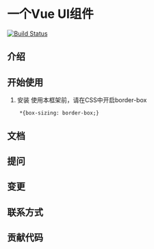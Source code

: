 # 一个Vue UI组件

[![Build Status](https://travis-ci.org/tgbf2674/gulu-demo.svg?branch=main)](https://travis-ci.org/tgbf2674/gulu-demo)
## 介绍

## 开始使用

1.  安装
使用本框架前，请在CSS中开启border-box

```
    *{box-sizing: border-box;}
```
## 文档

## 提问

## 变更

## 联系方式

## 贡献代码

